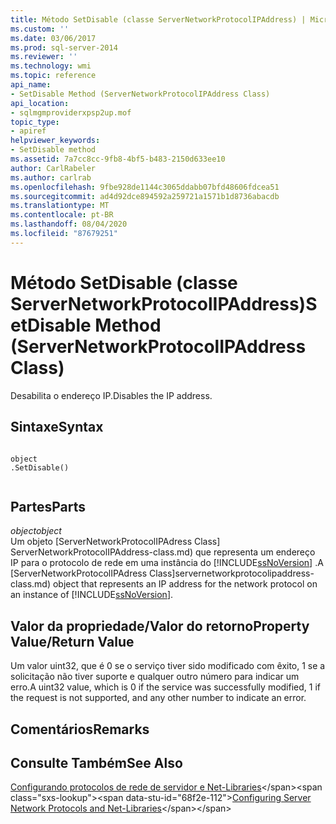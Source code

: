 ```yaml
---
title: Método SetDisable (classe ServerNetworkProtocolIPAddress) | Microsoft Docs
ms.custom: ''
ms.date: 03/06/2017
ms.prod: sql-server-2014
ms.reviewer: ''
ms.technology: wmi
ms.topic: reference
api_name:
- SetDisable Method (ServerNetworkProtocolIPAddress Class)
api_location:
- sqlmgmproviderxpsp2up.mof
topic_type:
- apiref
helpviewer_keywords:
- SetDisable method
ms.assetid: 7a7cc8cc-9fb8-4bf5-b483-2150d633ee10
author: CarlRabeler
ms.author: carlrab
ms.openlocfilehash: 9fbe928de1144c3065ddabb07bfd48606fdcea51
ms.sourcegitcommit: ad4d92dce894592a259721a1571b1d8736abacdb
ms.translationtype: MT
ms.contentlocale: pt-BR
ms.lasthandoff: 08/04/2020
ms.locfileid: "87679251"
---
```

# <a name="setdisable-method-servernetworkprotocolipaddress-class"></a><span data-ttu-id="68f2e-102">Método SetDisable (classe ServerNetworkProtocolIPAddress)</span><span class="sxs-lookup"><span data-stu-id="68f2e-102">SetDisable Method (ServerNetworkProtocolIPAddress Class)</span></span>
  <span data-ttu-id="68f2e-103">Desabilita o endereço IP.</span><span class="sxs-lookup"><span data-stu-id="68f2e-103">Disables the IP address.</span></span>  
  
## <a name="syntax"></a><span data-ttu-id="68f2e-104">Sintaxe</span><span class="sxs-lookup"><span data-stu-id="68f2e-104">Syntax</span></span>  
  
```  
  
object  
.SetDisable()  
  
```  
  
## <a name="parts"></a><span data-ttu-id="68f2e-105">Partes</span><span class="sxs-lookup"><span data-stu-id="68f2e-105">Parts</span></span>  
 <span data-ttu-id="68f2e-106">*object*</span><span class="sxs-lookup"><span data-stu-id="68f2e-106">*object*</span></span>  
 <span data-ttu-id="68f2e-107">Um objeto [ServerNetworkProtocolIPAdress Class] ServerNetworkProtocolIPAddress-class.md) que representa um endereço IP para o protocolo de rede em uma instância do [!INCLUDE[ssNoVersion](../../../includes/ssnoversion-md.md)] .</span><span class="sxs-lookup"><span data-stu-id="68f2e-107">A [ServerNetworkProtocolIPAdress Class]servernetworkprotocolipaddress-class.md) object that represents an IP address for the network protocol on an instance of [!INCLUDE[ssNoVersion](../../../includes/ssnoversion-md.md)].</span></span>  
  
## <a name="property-valuereturn-value"></a><span data-ttu-id="68f2e-108">Valor da propriedade/Valor do retorno</span><span class="sxs-lookup"><span data-stu-id="68f2e-108">Property Value/Return Value</span></span>  
 <span data-ttu-id="68f2e-109">Um valor uint32, que é 0 se o serviço tiver sido modificado com êxito, 1 se a solicitação não tiver suporte e qualquer outro número para indicar um erro.</span><span class="sxs-lookup"><span data-stu-id="68f2e-109">A uint32 value, which is 0 if the service was successfully modified, 1 if the request is not supported, and any other number to indicate an error.</span></span>  
  
## <a name="remarks"></a><span data-ttu-id="68f2e-110">Comentários</span><span class="sxs-lookup"><span data-stu-id="68f2e-110">Remarks</span></span>  
  
## <a name="see-also"></a><span data-ttu-id="68f2e-111">Consulte Também</span><span class="sxs-lookup"><span data-stu-id="68f2e-111">See Also</span></span>  
 <span data-ttu-id="68f2e-112">[Configurando protocolos de rede de servidor e Net-Libraries](https://msdn.microsoft.com/library/ms177485\(v=sql.100\).aspx)</span><span class="sxs-lookup"><span data-stu-id="68f2e-112">[Configuring Server Network Protocols and Net-Libraries](https://msdn.microsoft.com/library/ms177485\(v=sql.100\).aspx)</span></span>  
  
  
